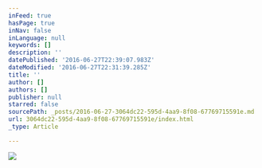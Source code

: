 ```yaml
---
inFeed: true
hasPage: true
inNav: false
inLanguage: null
keywords: []
description: ''
datePublished: '2016-06-27T22:39:07.983Z'
dateModified: '2016-06-27T22:31:39.285Z'
title: ''
author: []
authors: []
publisher: null
starred: false
sourcePath: _posts/2016-06-27-3064dc22-595d-4aa9-8f08-67769715591e.md
url: 3064dc22-595d-4aa9-8f08-67769715591e/index.html
_type: Article

---
```

![](https://the-grid-user-content.s3-us-west-2.amazonaws.com/1b1a4257-101c-4834-a5f0-d952d18c7ec7.jpg)